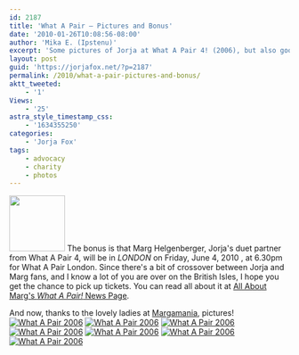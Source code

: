 ```yaml
---
id: 2187
title: 'What A Pair — Pictures and Bonus'
date: '2010-01-26T10:08:56-08:00'
author: 'Mika E. (Ipstenu)'
excerpt: 'Some pictures of Jorja at What A Pair 4! (2006), but also good news for Marg fans in the UK!'
layout: post
guid: 'https://jorjafox.net/?p=2187'
permalink: /2010/what-a-pair-pictures-and-bonus/
aktt_tweeted:
    - '1'
Views:
    - '25'
astra_style_timestamp_css:
    - '1634355250'
categories:
    - 'Jorja Fox'
tags:
    - advocacy
    - charity
    - photos
---
```


<img src="//static.jorjafox.net/wordpress/2010/01/whatapair-cover-100x100.jpg" alt="" title="whatapair-cover" width="100" height="100" class="alignleft size-thumbnail wp-image-2188" /> The bonus is that Marg Helgenberger, Jorja's duet partner from What A Pair 4, will be in _LONDON_ on Friday, June 4, 2010 , at 6.30pm for What A Pair London.  Since there's a bit of crossover between Jorja and Marg fans, and I know a lot of you are over on the British Isles, I hope you get the chance to pick up tickets.  You can read all about it at <a href="http://allaboutmarg.com/wordp/index.php/marg-beneath-the-surface/the-many-faces-of-marg/marg-the-philanthropist/highlights-of-marg%E2%80%99s-charity-involvement/what-a-pair/">All About Marg's _What A Pair!_ News Page</a>.

And now, thanks to the lovely ladies at <a href="http://www.margamania.net/">Margamania</a>, pictures!
<a href="https://jorjafox.net/gallery/pub/advocacy/20060611-pair/mamawap-005.jpg"><img class="ZenphotoPress_thumb " alt="What A Pair 2006" title="What A Pair 2006" src="https://jorjafox.net/gallery/cache/pub/advocacy/20060611-pair/mamawap-005_200_cw200_ch200_thumb.jpg"  /></a> <a href="https://jorjafox.net/gallery/pub/advocacy/20060611-pair/mamawap-004.jpg"><img class="ZenphotoPress_thumb " alt="What A Pair 2006" title="What A Pair 2006" src="https://jorjafox.net/gallery/cache/pub/advocacy/20060611-pair/mamawap-004_200_cw200_ch200_thumb.jpg"  /></a> <a href="https://jorjafox.net/gallery/pub/advocacy/20060611-pair/mamawap-001.jpg"><img class="ZenphotoPress_thumb " alt="What A Pair 2006" title="What A Pair 2006" src="https://jorjafox.net/gallery/cache/pub/advocacy/20060611-pair/mamawap-001_200_cw200_ch200_thumb.jpg"  /></a> <a href="https://jorjafox.net/gallery/pub/advocacy/20060611-pair/mamawap-003.jpg"><img class="ZenphotoPress_thumb " alt="What A Pair 2006" title="What A Pair 2006" src="https://jorjafox.net/gallery/cache/pub/advocacy/20060611-pair/mamawap-003_200_cw200_ch200_thumb.jpg"  /></a> <a href="https://jorjafox.net/gallery/pub/advocacy/20060611-pair/mamawap-007.jpg"><img class="ZenphotoPress_thumb " alt="What A Pair 2006" title="What A Pair 2006" src="https://jorjafox.net/gallery/cache/pub/advocacy/20060611-pair/mamawap-007_200_cw200_ch200_thumb.jpg"  /></a> <a href="https://jorjafox.net/gallery/pub/advocacy/20060611-pair/mamawap-006.jpg"><img class="ZenphotoPress_thumb " alt="What A Pair 2006" title="What A Pair 2006" src="https://jorjafox.net/gallery/cache/pub/advocacy/20060611-pair/mamawap-006_200_cw200_ch200_thumb.jpg"  /></a> <a href="https://jorjafox.net/gallery/pub/advocacy/20060611-pair/mamawap-002.jpg"><img class="ZenphotoPress_thumb " alt="What A Pair 2006" title="What A Pair 2006" src="https://jorjafox.net/gallery/cache/pub/advocacy/20060611-pair/mamawap-002_200_cw200_ch200_thumb.jpg"  /></a>
